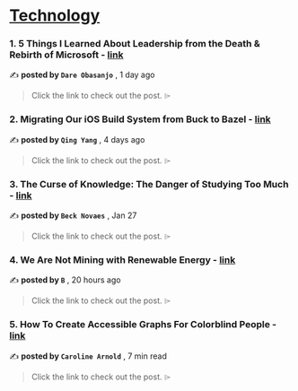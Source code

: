 
<h1><a href=https://medium.com/tag/technology/recommended target="_blank" rel="noopener noreferrer">Technology</a></h1>
<h3>1. 5 Things I Learned About Leadership from the Death & Rebirth of Microsoft - <a href=https://medium.com/@dareobasanjo/5-things-i-learned-about-leadership-from-the-death-rebirth-of-microsoft-3eaf42567061?source=tag_recommended_feed---------0-84----------technology----------2d93f07c_3a3e_4a15_a3f3_c6946404688d------- target="_blank" rel="noopener noreferrer">link</a></h3>

✍️ **posted by `Dare Obasanjo`** <date> , 1 day ago</date>

<blockquote>Click the link to check out the post. ⌲</blockquote>

<h3>2. Migrating Our iOS Build System from Buck to Bazel - <a href=https://medium.com/airbnb-engineering/migrating-our-ios-build-system-from-buck-to-bazel-ddd6f3f25aa3?source=tag_recommended_feed---------1-107----------technology----------2d93f07c_3a3e_4a15_a3f3_c6946404688d------- target="_blank" rel="noopener noreferrer">link</a></h3>

✍️ **posted by `Qing Yang`** <date> , 4 days ago</date>

<blockquote>Click the link to check out the post. ⌲</blockquote>

<h3>3. The Curse of Knowledge: The Danger of Studying Too Much - <a href=https://medium.com/@BeckNovaes/the-curse-of-knowledge-the-danger-of-studying-too-much-2a45070c12d2?source=tag_recommended_feed---------2-85----------technology----------2d93f07c_3a3e_4a15_a3f3_c6946404688d------- target="_blank" rel="noopener noreferrer">link</a></h3>

✍️ **posted by `Beck Novaes`** <date> , Jan 27</date>

<blockquote>Click the link to check out the post. ⌲</blockquote>

<h3>4. We Are Not Mining with Renewable Energy - <a href=https://medium.com/@thehonestsorcerer/we-are-not-mining-with-renewable-energy-664f5ea37d8e?source=tag_recommended_feed---------3-84----------technology----------2d93f07c_3a3e_4a15_a3f3_c6946404688d------- target="_blank" rel="noopener noreferrer">link</a></h3>

✍️ **posted by `B`** <date> , 20 hours ago</date>

<blockquote>Click the link to check out the post. ⌲</blockquote>

<h3>5. How To Create Accessible Graphs For Colorblind People - <a href=https://medium.com/towards-data-science/how-to-create-accessible-graphs-for-colorblind-people-295e517c9b15?source=tag_recommended_feed---------4-107----------technology----------2d93f07c_3a3e_4a15_a3f3_c6946404688d------- target="_blank" rel="noopener noreferrer">link</a></h3>

✍️ **posted by `Caroline Arnold`** <date> , 7 min read</date>

<blockquote>Click the link to check out the post. ⌲</blockquote>

